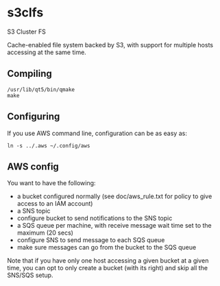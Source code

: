 # s3clfs

S3 Cluster FS

Cache-enabled file system backed by S3, with support for multiple hosts
accessing at the same time.

## Compiling

	/usr/lib/qt5/bin/qmake
	make

## Configuring

If you use AWS command line, configuration can be as easy as:

	ln -s ../.aws ~/.config/aws

## AWS config

You want to have the following:

- a bucket configured normally (see doc/aws_rule.txt for policy to give access to an IAM account)
- a SNS topic
- configure bucket to send notifications to the SNS topic
- a SQS queue per machine, with receive message wait time set to the maximum (20 secs)
- configure SNS to send message to each SQS queue
- make sure messages can go from the bucket to the SQS queue

Note that if you have only one host accessing a given bucket at a given time, you can opt to only create a bucket (with its right) and skip all the SNS/SQS setup.
